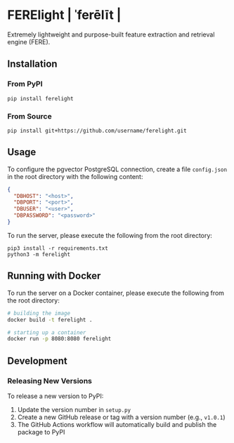 # FERElight | ˈferēlīt |
Extremely lightweight and purpose-built feature extraction and retrieval engine (FERE).

## Installation

### From PyPI
```
pip install ferelight
```

### From Source
```
pip install git+https://github.com/username/ferelight.git
```

## Usage
To configure the pgvector PostgreSQL connection, create a file `config.json` in the root directory with the following content:

```json
{
  "DBHOST": "<host>",
  "DBPORT": "<port>",
  "DBUSER": "<user>",
  "DBPASSWORD": "<password>"
}
```

To run the server, please execute the following from the root directory:

```
pip3 install -r requirements.txt
python3 -m ferelight
```

## Running with Docker

To run the server on a Docker container, please execute the following from the root directory:

```bash
# building the image
docker build -t ferelight .

# starting up a container
docker run -p 8080:8080 ferelight
```

## Development

### Releasing New Versions

To release a new version to PyPI:

1. Update the version number in `setup.py`
2. Create a new GitHub release or tag with a version number (e.g., `v1.0.1`)
3. The GitHub Actions workflow will automatically build and publish the package to PyPI
